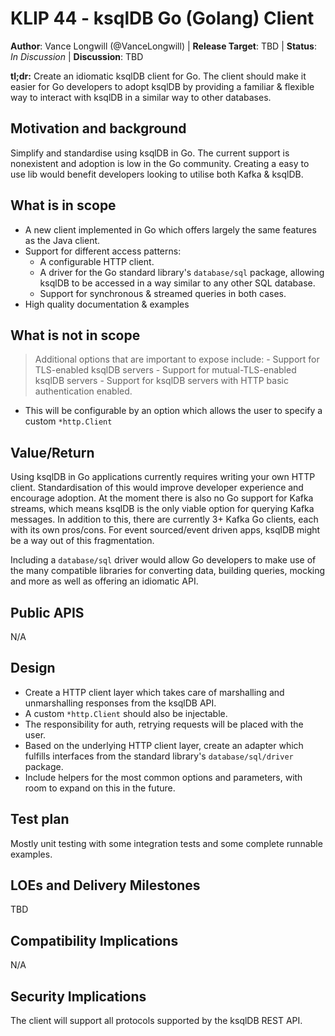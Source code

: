 # KLIP 44 - ksqlDB Go (Golang) Client

**Author**: Vance Longwill (@VanceLongwill) |
**Release Target**: TBD | 
**Status**: _In Discussion_ | 
**Discussion**: TBD

**tl;dr:** Create an idiomatic ksqlDB client for Go. The client should make it easier for Go developers to
          adopt ksqlDB by providing a familiar & flexible way to interact with ksqlDB in a similar way to other
          databases.
          
           
## Motivation and background

Simplify and standardise using ksqlDB in Go. The current support is nonexistent and adoption is low in the Go community. Creating a 
easy to use lib would benefit developers looking to utilise both Kafka & ksqlDB.

## What is in scope

* A new client implemented in Go which offers largely the same features as the Java client.
* Support for different access patterns:
  - A configurable HTTP client.
  - A driver for the Go standard library's `database/sql` package, allowing ksqlDB to be accessed in a way similar to any other SQL database.
  - Support for synchronous & streamed queries in both cases.
* High quality documentation & examples

## What is not in scope
 
> Additional options that are important to expose include: - Support for TLS-enabled ksqlDB servers - Support for mutual-TLS-enabled ksqlDB servers - Support for ksqlDB servers with HTTP basic authentication enabled.
- This will be configurable by an option which allows the user to specify a custom `*http.Client`

## Value/Return

Using ksqlDB in Go applications currently requires writing your own HTTP client. Standardisation of this would improve
developer experience and encourage adoption. At the moment there is also no Go support for Kafka streams, which means ksqlDB 
is the only viable option for querying Kafka messages. In addition to this, there are currently 3+ Kafka Go clients, each with 
its own pros/cons. For event sourced/event driven apps, ksqlDB might be a way out of this fragmentation.

Including a `database/sql` driver would allow Go developers to make use of the many compatible libraries for converting data, building queries, mocking and more 
as well as offering an idiomatic API.

## Public APIS

N/A

## Design

* Create a HTTP client layer which takes care of marshalling and unmarshalling responses from the ksqlDB API.
* A custom `*http.Client` should also be injectable.
* The responsibility for auth, retrying requests will be placed with the user.
* Based on the underlying HTTP client layer, create an adapter which fulfills interfaces from the standard library's `database/sql/driver` package.
* Include helpers for the most common options and parameters, with room to expand on this in the future.


## Test plan

Mostly unit testing with some integration tests and some complete runnable examples.

## LOEs and Delivery Milestones

TBD

## Compatibility Implications

N/A


## Security Implications

The client will support all protocols supported by the ksqlDB REST API.
